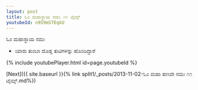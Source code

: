 ```yaml
---
layout: post
title: ಓಂ ಮಹಾಸ್ಥಾಯ ನಮಃ ೧೧ ಟೈಮ್ಸ್
youtubeId: n9S9mSTEqkU
---
```

 
 
 ಓಂ ಮಹಾಸ್ಥಾಯ ನಮಃ  
 
 -  ಯಾರು ತುಂಬಾ ದೊಡ್ಡ ತುಟಿಗಳನ್ನು ಹೊಂದಿದ್ದಾರೆ 
 
  
 
  
 
 
 
 
 
 


{% include youtubePlayer.html id=page.youtubeId %}
 
[Next]({{ site.baseurl }}{% link  split1/_posts/2013-11-02-ಓಂ ಮಹಾ ಹಣವೇ ನಮಃ ೧೧ ಟೈಮ್ಸ್.md%})
 
